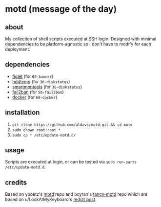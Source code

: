 # motd (message of the day)
## about
My collection of shell scripts executed at SSH login. Designed with minimal dependencies to be platform-agnostic so I don't have to modify for each deployment.
## dependencies
- [figlet](http://www.figlet.org/) (for `00-banner`)
- [hddtemp](https://savannah.nongnu.org/projects/hddtemp/) (for `36-diskstatus`)
- [smartmontools](https://www.smartmontools.org/) (for `36-diskstatus`)
- [fail2ban](https://www.fail2ban.org/wiki/index.php/Main_Page) (for `50-fail2ban`)
- [docker](https://www.docker.com/) (for `60-docker`)
## installation
1. `git clone https://github.com/aldavs/motd.git && cd motd`
2. `sudo chown root:root *`
3. `sudo cp * /etc/update-motd.d/`
## usage
Scripts are executed at login, or can be tested via `sudo run-parts /etc/update-motd.d`.
## credits
Based on yboetz's [motd](https://github.com/yboetz/motd) repo and bcyran's [fancy-motd](https://github.com/bcyran/fancy-motd) repo which are based on u/LookAtMyKeyboard's [reddit post](https://www.reddit.com/r/unixporn/comments/8gwcti/motd_ubuntu_server_1804_lts_my_motd_scripts_for/).
